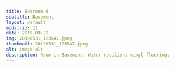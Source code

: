 ```yaml
---
title: Bedroom 6
subtitle: Basement
layout: default
modal-id: 11
date: 2019-09-22
img: 20190531_123547.jpeg
thumbnail: 20190531_123547.jpeg
alt: image-alt
description: Room in Basement. Water resilient vinyl flooring.
---
```


